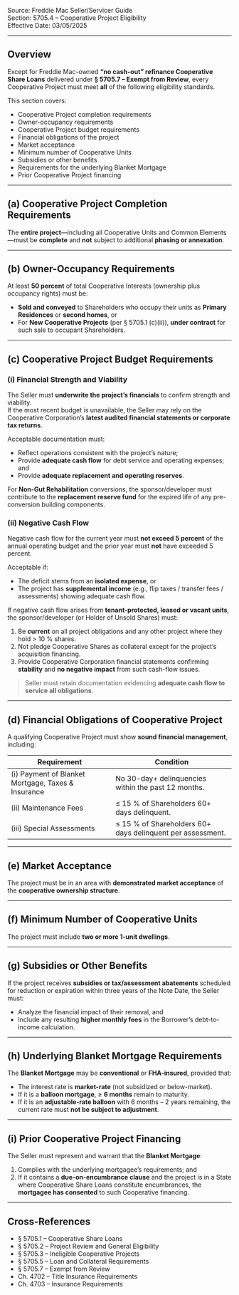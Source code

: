 
Source: Freddie Mac Seller/Servicer Guide  
Section: 5705.4 – Cooperative Project Eligibility  
Effective Date: 03/05/2025  

---

## Overview
Except for Freddie Mac-owned **“no cash-out” refinance Cooperative Share Loans** delivered under **§ 5705.7 – Exempt from Review**, every Cooperative Project must meet **all** of the following eligibility standards.

This section covers:

- Cooperative Project completion requirements  
- Owner-occupancy requirements  
- Cooperative Project budget requirements  
- Financial obligations of the project  
- Market acceptance  
- Minimum number of Cooperative Units  
- Subsidies or other benefits  
- Requirements for the underlying Blanket Mortgage  
- Prior Cooperative Project financing  

---

## (a) Cooperative Project Completion Requirements
The **entire project**—including all Cooperative Units and Common Elements—must be **complete** and **not** subject to additional **phasing or annexation**.

---

## (b) Owner-Occupancy Requirements
At least **50 percent** of total Cooperative Interests (ownership plus occupancy rights) must be:

- **Sold and conveyed** to Shareholders who occupy their units as **Primary Residences** or **second homes**, or  
- For **New Cooperative Projects** (per § 5705.1 (c)(ii)), **under contract** for such sale to occupant Shareholders.

---

## (c) Cooperative Project Budget Requirements
### (i) Financial Strength and Viability
The Seller must **underwrite the project’s financials** to confirm strength and viability.  
If the most recent budget is unavailable, the Seller may rely on the Cooperative Corporation’s **latest audited financial statements or corporate tax returns**.

Acceptable documentation must:

- Reflect operations consistent with the project’s nature;  
- Provide **adequate cash flow** for debt service and operating expenses; and  
- Provide **adequate replacement and operating reserves**.

For **Non-Gut Rehabilitation** conversions, the sponsor/developer must contribute to the **replacement reserve fund** for the expired life of any pre-conversion building components.

### (ii) Negative Cash Flow
Negative cash flow for the current year must **not exceed 5 percent** of the annual operating budget and the prior year must **not** have exceeded 5 percent.

Acceptable if:
- The deficit stems from an **isolated expense**, or  
- The project has **supplemental income** (e.g., flip taxes / transfer fees / assessments) showing adequate cash flow.

If negative cash flow arises from **tenant-protected, leased or vacant units**, the sponsor/developer (or Holder of Unsold Shares) must:

1. Be **current** on all project obligations and any other project where they hold > 10 % shares.  
2. Not pledge Cooperative Shares as collateral except for the project’s acquisition financing.  
3. Provide Cooperative Corporation financial statements confirming **stability** and **no negative impact** from such cash-flow issues.

> Seller must retain documentation evidencing **adequate cash flow to service all obligations**.

---

## (d) Financial Obligations of Cooperative Project
A qualifying Cooperative Project must show **sound financial management**, including:

| Requirement | Condition |
|---|---|
| (i) Payment of Blanket Mortgage, Taxes & Insurance | No 30-day+ delinquencies within the past 12 months. |
| (ii) Maintenance Fees | ≤ 15 % of Shareholders 60+ days delinquent. |
| (iii) Special Assessments | ≤ 15 % of Shareholders 60+ days delinquent per assessment. |

---

## (e) Market Acceptance
The project must be in an area with **demonstrated market acceptance** of the **cooperative ownership structure**.

---

## (f) Minimum Number of Cooperative Units
The project must include **two or more 1-unit dwellings**.

---

## (g) Subsidies or Other Benefits
If the project receives **subsidies or tax/assessment abatements** scheduled for reduction or expiration within three years of the Note Date, the Seller must:

- Analyze the financial impact of their removal, and  
- Include any resulting **higher monthly fees** in the Borrower’s debt-to-income calculation.

---

## (h) Underlying Blanket Mortgage Requirements
The **Blanket Mortgage** may be **conventional** or **FHA-insured**, provided that:

- The interest rate is **market-rate** (not subsidized or below-market).  
- If it is a **balloon mortgage**, ≥ **6 months** remain to maturity.  
- If it is an **adjustable-rate balloon** with 6 months – 2 years remaining, the current rate must **not be subject to adjustment**.

---

## (i) Prior Cooperative Project Financing
The Seller must represent and warrant that the **Blanket Mortgage**:

1. Complies with the underlying mortgagee’s requirements; and  
2. If it contains a **due-on-encumbrance clause** and the project is in a State where Cooperative Share Loans constitute encumbrances, the **mortgagee has consented** to such Cooperative financing.

---

## Cross-References
- § 5705.1 – Cooperative Share Loans  
- § 5705.2 – Project Review and General Eligibility  
- § 5705.3 – Ineligible Cooperative Projects  
- § 5705.5 – Loan and Collateral Requirements  
- § 5705.7 – Exempt from Review  
- Ch. 4702 – Title Insurance Requirements  
- Ch. 4703 – Insurance Requirements  
